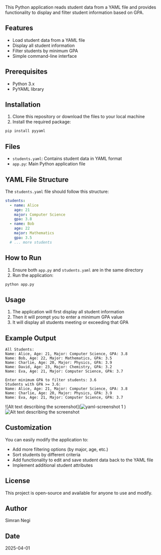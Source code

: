 This Python application reads student data from a YAML file and provides functionality to display and filter student information based on GPA.

## Features

- Load student data from a YAML file
- Display all student information
- Filter students by minimum GPA
- Simple command-line interface

## Prerequisites

- Python 3.x
- PyYAML library

## Installation

1. Clone this repository or download the files to your local machine
2. Install the required package:

```bash
pip install pyyaml
```

## Files

- `students.yaml`: Contains student data in YAML format
- `app.py`: Main Python application file

## YAML File Structure

The `students.yaml` file should follow this structure:

```yaml
students:
  - name: Alice
    age: 21
    major: Computer Science
    gpa: 3.8
  - name: Bob
    age: 22
    major: Mathematics
    gpa: 3.5
  # ... more students
```

## How to Run

1. Ensure both `app.py` and `students.yaml` are in the same directory
2. Run the application:

```bash
python app.py
```

## Usage

1. The application will first display all student information
2. Then it will prompt you to enter a minimum GPA value
3. It will display all students meeting or exceeding that GPA

## Example Output

```
All Students:
Name: Alice, Age: 21, Major: Computer Science, GPA: 3.8
Name: Bob, Age: 22, Major: Mathematics, GPA: 3.5
Name: Charlie, Age: 20, Major: Physics, GPA: 3.9
Name: David, Age: 23, Major: Chemistry, GPA: 3.2
Name: Eva, Age: 21, Major: Computer Science, GPA: 3.7

Enter minimum GPA to filter students: 3.6
Students with GPA >= 3.6:
Name: Alice, Age: 21, Major: Computer Science, GPA: 3.8
Name: Charlie, Age: 20, Major: Physics, GPA: 3.9
Name: Eva, Age: 21, Major: Computer Science, GPA: 3.7
```
![Alt text describing the screenshot](![yaml-screenshot 1](https://github.com/user-attachments/assets/5555639c-6cc6-4b83-a2ec-b34530f79ee7)
)
![Alt text describing the screenshot](![yaml-screenshot-2](https://github.com/user-attachments/assets/03c848cf-b947-44d8-9f65-c5da821f924f)
)

## Customization

You can easily modify the application to:
- Add more filtering options (by major, age, etc.)
- Sort students by different criteria
- Add functionality to edit and save student data back to the YAML file
- Implement additional student attributes

## License

This project is open-source and available for anyone to use and modify.

## Author

Simran Negi

## Date

2025-04-01

